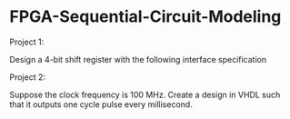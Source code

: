 # FPGA-Sequential-Circuit-Modeling

Project 1:

Design a 4-bit shift register with the following interface specification 

Project 2:

Suppose the clock frequency is 100 MHz.  Create a design in VHDL such that it outputs one cycle pulse every millisecond.

